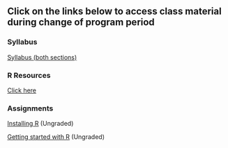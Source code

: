 ## Click on the links below to access class material during change of program period

### Syllabus

[Syllabus (both sections)](Syllabus.md)


### R Resources

[Click here](R/Readme.md)


### Assignments

[Installing R](R/InstallingR.md) (Ungraded)

[Getting started with R](R/GettingStartedwithR.md) (Ungraded)

